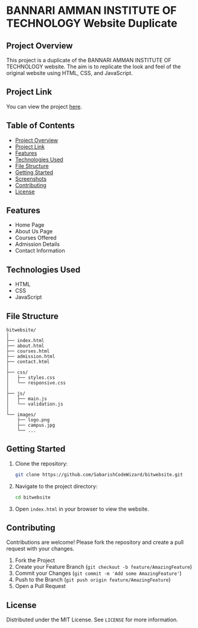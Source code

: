

# BANNARI AMMAN INSTITUTE OF TECHNOLOGY Website Duplicate

## Project Overview
This project is a duplicate of the BANNARI AMMAN INSTITUTE OF TECHNOLOGY website. The aim is to replicate the look and feel of the original website using HTML, CSS, and JavaScript.

## Project Link
You can view the project [here](https://sabarishcodewizard.github.io/bitwebsite/index.html).

## Table of Contents
- [Project Overview](#project-overview)
- [Project Link](#project-link)
- [Features](#features)
- [Technologies Used](#technologies-used)
- [File Structure](#file-structure)
- [Getting Started](#getting-started)
- [Screenshots](#screenshots)
- [Contributing](#contributing)
- [License](#license)

## Features
- Home Page
- About Us Page
- Courses Offered
- Admission Details
- Contact Information

## Technologies Used
- HTML
- CSS
- JavaScript

## File Structure
```
bitwebsite/
│
├── index.html
├── about.html
├── courses.html
├── admission.html
├── contact.html
│
├── css/
│   ├── styles.css
│   └── responsive.css
│
├── js/
│   ├── main.js
│   └── validation.js
│
└── images/
    ├── logo.png
    ├── campus.jpg
    └── ...
```

## Getting Started
1. Clone the repository:
   ```sh
   git clone https://github.com/SabarishCodeWizard/bitwebsite.git
   ```

2. Navigate to the project directory:
   ```sh
   cd bitwebsite
   ```

3. Open `index.html` in your browser to view the website.


## Contributing
Contributions are welcome! Please fork the repository and create a pull request with your changes.

1. Fork the Project
2. Create your Feature Branch (`git checkout -b feature/AmazingFeature`)
3. Commit your Changes (`git commit -m 'Add some AmazingFeature'`)
4. Push to the Branch (`git push origin feature/AmazingFeature`)
5. Open a Pull Request

## License
Distributed under the MIT License. See `LICENSE` for more information.

